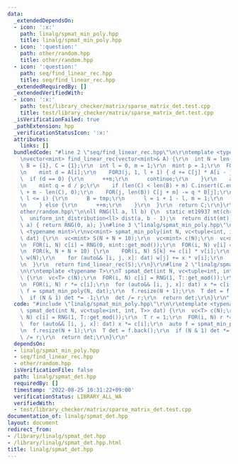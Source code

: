 ```yaml
---
data:
  _extendedDependsOn:
  - icon: ':x:'
    path: linalg/spmat_min_poly.hpp
    title: linalg/spmat_min_poly.hpp
  - icon: ':question:'
    path: other/random.hpp
    title: other/random.hpp
  - icon: ':question:'
    path: seq/find_linear_rec.hpp
    title: seq/find_linear_rec.hpp
  _extendedRequiredBy: []
  _extendedVerifiedWith:
  - icon: ':x:'
    path: test/library_checker/matrix/sparse_matrix_det.test.cpp
    title: test/library_checker/matrix/sparse_matrix_det.test.cpp
  _isVerificationFailed: true
  _pathExtension: hpp
  _verificationStatusIcon: ':x:'
  attributes:
    links: []
  bundledCode: "#line 2 \"seq/find_linear_rec.hpp\"\n\r\ntemplate <typename mint>\r\
    \nvector<mint> find_linear_rec(vector<mint>& A) {\r\n  int N = len(A);\r\n  vc<mint>\
    \ B = {1}, C = {1};\r\n  int l = 0, m = 1;\r\n  mint p = 1;\r\n  FOR(i, N) {\r\
    \n    mint d = A[i];\r\n    FOR3(j, 1, l + 1) { d += C[j] * A[i - j]; }\r\n  \
    \  if (d == 0) {\r\n      ++m;\r\n      continue;\r\n    }\r\n    auto tmp = C;\r\
    \n    mint q = d / p;\r\n    if (len(C) < len(B) + m) C.insert(C.end(), len(B)\
    \ + m - len(C), 0);\r\n    FOR(j, len(B)) C[j + m] -= q * B[j];\r\n    if (l +\
    \ l <= i) {\r\n      B = tmp;\r\n      l = i + 1 - l, m = 1;\r\n      p = d;\r\
    \n    } else {\r\n      ++m;\r\n    }\r\n  }\r\n  return C;\r\n}\r\n#line 2 \"\
    other/random.hpp\"\n\nll RNG(ll a, ll b) {\n  static mt19937 mt(chrono::steady_clock::now().time_since_epoch().count());\n\
    \  uniform_int_distribution<ll> dist(a, b - 1);\n  return dist(mt);\n}\n\nll RNG(ll\
    \ a) { return RNG(0, a); }\n#line 3 \"linalg/spmat_min_poly.hpp\"\n\r\ntemplate\
    \ <typename mint>\r\nvc<mint> spmat_min_poly(int N, vc<tuple<int, int, mint>>\
    \ dat) {\r\n  vc<mint> S(N + N + 10);\r\n  vc<mint> c(N);\r\n  vc<mint> v(N);\r\
    \n  FOR(i, N) c[i] = RNG(0, mint::get_mod());\r\n  FOR(i, N) v[i] = RNG(0, mint::get_mod());\r\
    \n  FOR(k, N + N + 10) {\r\n    FOR(i, N) S[k] += c[i] * v[i];\r\n    vc<mint>\
    \ w(N);\r\n    for (auto&& [i, j, x]: dat) w[j] += x * v[i];\r\n    swap(v, w);\r\
    \n  }\r\n  return find_linear_rec(S);\r\n}\r\n#line 2 \"linalg/spmat_det.hpp\"\
    \n\r\ntemplate <typename T>\r\nT spmat_det(int N, vc<tuple<int, int, T>> dat)\
    \ {\r\n  vc<T> c(N);\r\n  FOR(i, N) c[i] = RNG(1, T::get_mod());\r\n  T r = 1;\r\
    \n  FOR(i, N) r *= c[i];\r\n  for (auto&& [i, j, x]: dat) x *= c[i];\r\n  auto\
    \ f = spmat_min_poly(N, dat);\r\n  f.resize(N + 1);\r\n  T det = f.back();\r\n\
    \  if (N & 1) det *= -1;\r\n  det /= r;\r\n  return det;\r\n}\r\n"
  code: "#include \"linalg/spmat_min_poly.hpp\"\r\n\r\ntemplate <typename T>\r\nT\
    \ spmat_det(int N, vc<tuple<int, int, T>> dat) {\r\n  vc<T> c(N);\r\n  FOR(i,\
    \ N) c[i] = RNG(1, T::get_mod());\r\n  T r = 1;\r\n  FOR(i, N) r *= c[i];\r\n\
    \  for (auto&& [i, j, x]: dat) x *= c[i];\r\n  auto f = spmat_min_poly(N, dat);\r\
    \n  f.resize(N + 1);\r\n  T det = f.back();\r\n  if (N & 1) det *= -1;\r\n  det\
    \ /= r;\r\n  return det;\r\n}\r\n"
  dependsOn:
  - linalg/spmat_min_poly.hpp
  - seq/find_linear_rec.hpp
  - other/random.hpp
  isVerificationFile: false
  path: linalg/spmat_det.hpp
  requiredBy: []
  timestamp: '2022-08-25 10:31:22+09:00'
  verificationStatus: LIBRARY_ALL_WA
  verifiedWith:
  - test/library_checker/matrix/sparse_matrix_det.test.cpp
documentation_of: linalg/spmat_det.hpp
layout: document
redirect_from:
- /library/linalg/spmat_det.hpp
- /library/linalg/spmat_det.hpp.html
title: linalg/spmat_det.hpp
---
```

